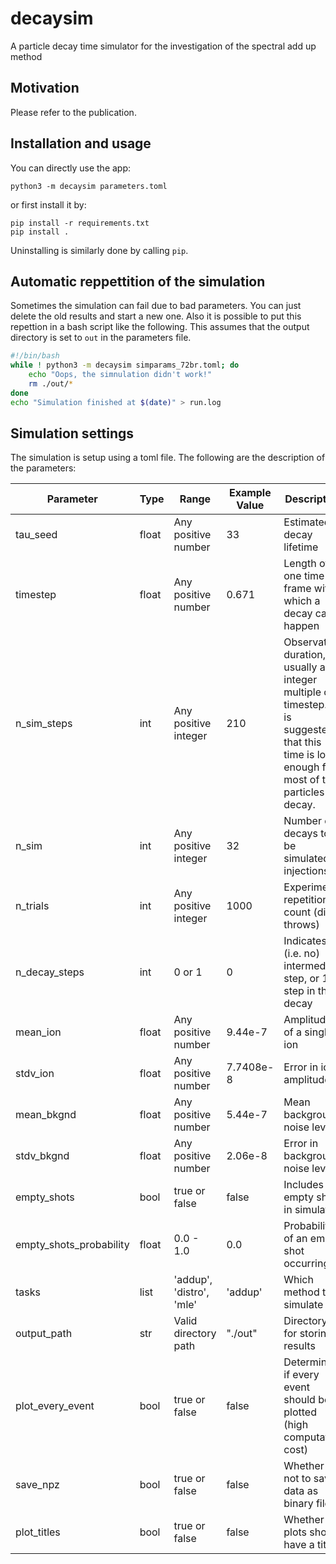 # decaysim

A particle decay time simulator for the investigation of the spectral add up method


## Motivation

Please refer to the publication.

## Installation and usage

You can directly use the app:

```
python3 -m decaysim parameters.toml
```

or first install it by:

```
pip install -r requirements.txt
pip install .
```

Uninstalling is similarly done by calling `pip`.

## Automatic reppettition of the simulation

Sometimes the simulation can fail due to bad parameters. You can just delete the old results and start a new one. Also it is possible to put this repettion in a bash script like the following. This assumes that the output directory is set to `out` in the parameters file.

```bash
#!/bin/bash
while ! python3 -m decaysim simparams_72br.toml; do
    echo "Oops, the simnulation didn't work!"
    rm ./out/*
done
echo "Simulation finished at $(date)" > run.log

```


## Simulation settings

The simulation is setup using a toml file. The following are the description of the parameters:

| Parameter | Type | Range | Example Value | Description |
|-----------|------|-------|---------------|-------------|
| tau_seed | float | Any positive number | 33 | Estimated decay lifetime |
| timestep | float | Any positive number | 0.671 | Length of one time frame within which a decay can happen |
| n_sim_steps | int | Any positive integer | 210 | Observation duration, usually an integer multiple of timestep. It is suggested that this time is long enough for most of the particles to decay.|
| n_sim | int | Any positive integer | 32 | Number of decays to be simulated or injections |
| n_trials | int | Any positive integer | 1000 | Experiment repetition count (dice throws) |
| n_decay_steps | int | 0 or 1 | 0 | Indicates 0 (i.e. no) intermediate step, or 1 step in the decay |
| mean_ion | float | Any positive number | 9.44e-7 | Amplitude of a single ion |
| stdv_ion | float | Any positive number | 7.7408e-8 | Error in ion amplitude |
| mean_bkgnd | float | Any positive number | 5.44e-7 | Mean background noise level |
| stdv_bkgnd | float | Any positive number | 2.06e-8 | Error in background noise level |
| empty_shots | bool | true or false | false | Includes empty shots in simulation |
| empty_shots_probability | float | 0.0 - 1.0 | 0.0 | Probability of an empty shot occurring |
| tasks | list | 'addup', 'distro', 'mle' | 'addup' | Which method to simulate |
| output_path | str | Valid directory path | "./out" | Directory for storing results |
| plot_every_event | bool | true or false | false | Determines if every event should be plotted (high computation cost) |
| save_npz | bool | true or false | false | Whether or not to save data as binary files |
| plot_titles | bool | true or false | false | Whether plots should have a title |

